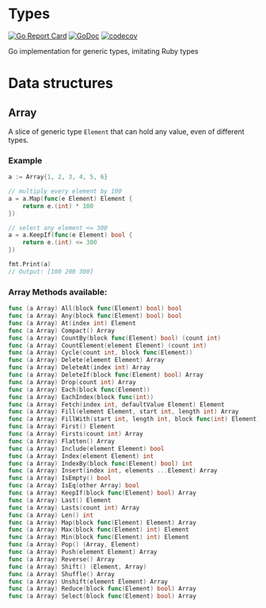 # Types

[![Go Report Card](https://goreportcard.com/badge/github.com/emad-elsaid/types)](https://goreportcard.com/report/github.com/emad-elsaid/types)
[![GoDoc](https://godoc.org/github.com/emad-elsaid/types?status.svg)](https://godoc.org/github.com/emad-elsaid/types)
[![codecov](https://codecov.io/gh/emad-elsaid/types/branch/master/graph/badge.svg)](https://codecov.io/gh/emad-elsaid/types)

Go implementation for generic types, imitating Ruby types

# Data structures

## Array

A slice of generic type `Element` that can hold any value, even of different types.

### Example

```go
a := Array{1, 2, 3, 4, 5, 6}

// multiply every element by 100
a = a.Map(func(e Element) Element {
    return e.(int) * 100
})

// select any element <= 300
a = a.KeepIf(func(e Element) bool {
    return e.(int) <= 300
})

fmt.Print(a)
// Output: [100 200 300]
```

### Array Methods available:

```go
func (a Array) All(block func(Element) bool) bool
func (a Array) Any(block func(Element) bool) bool
func (a Array) At(index int) Element
func (a Array) Compact() Array
func (a Array) CountBy(block func(Element) bool) (count int)
func (a Array) CountElement(element Element) (count int)
func (a Array) Cycle(count int, block func(Element))
func (a Array) Delete(element Element) Array
func (a Array) DeleteAt(index int) Array
func (a Array) DeleteIf(block func(Element) bool) Array
func (a Array) Drop(count int) Array
func (a Array) Each(block func(Element))
func (a Array) EachIndex(block func(int))
func (a Array) Fetch(index int, defaultValue Element) Element
func (a Array) Fill(element Element, start int, length int) Array
func (a Array) FillWith(start int, length int, block func(int) Element) Array
func (a Array) First() Element
func (a Array) Firsts(count int) Array
func (a Array) Flatten() Array
func (a Array) Include(element Element) bool
func (a Array) Index(element Element) int
func (a Array) IndexBy(block func(Element) bool) int
func (a Array) Insert(index int, elements ...Element) Array
func (a Array) IsEmpty() bool
func (a Array) IsEq(other Array) bool
func (a Array) KeepIf(block func(Element) bool) Array
func (a Array) Last() Element
func (a Array) Lasts(count int) Array
func (a Array) Len() int
func (a Array) Map(block func(Element) Element) Array
func (a Array) Max(block func(Element) int) Element
func (a Array) Min(block func(Element) int) Element
func (a Array) Pop() (Array, Element)
func (a Array) Push(element Element) Array
func (a Array) Reverse() Array
func (a Array) Shift() (Element, Array)
func (a Array) Shuffle() Array
func (a Array) Unshift(element Element) Array
func (a Array) Reduce(block func(Element) bool) Array
func (a Array) Select(block func(Element) bool) Array
```
